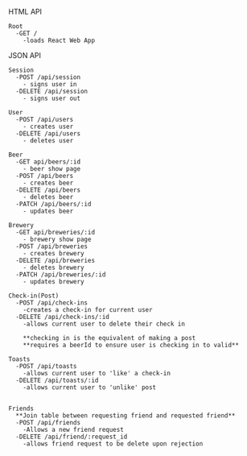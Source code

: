 

HTML API

    Root
      -GET /
        -loads React Web App

JSON API

    Session
      -POST /api/session
        - signs user in
      -DELETE /api/session
        - signs user out

    User
      -POST /api/users
        - creates user
      -DELETE /api/users
        - deletes user

    Beer
      -GET api/beers/:id
        - beer show page
      -POST /api/beers
        - creates beer
      -DELETE /api/beers
        - deletes beer
      -PATCH /api/beers/:id
        - updates beer

    Brewery
      -GET api/breweries/:id
        - brewery show page
      -POST /api/breweries
        - creates brewery
      -DELETE /api/breweries
        - deletes brewery
      -PATCH /api/breweries/:id
        - updates brewery

    Check-in(Post)
      -POST /api/check-ins
        -creates a check-in for current user
      -DELETE /api/check-ins/:id
        -allows current user to delete their check in

        **checking in is the equivalent of making a post
        **requires a beerId to ensure user is checking in to valid**

    Toasts
      -POST /api/toasts
        -allows current user to 'like' a check-in
      -DELETE /api/toasts/:id
        -allows current user to 'unlike' post


    Friends
      **Join table between requesting friend and requested friend**
      -POST /api/friends
        -Allows a new friend request
      -DELETE /api/friend/:request_id
        -allows friend request to be delete upon rejection
